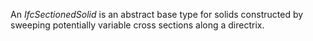﻿An _IfcSectionedSolid_ is an abstract base type for solids constructed by sweeping potentially variable cross sections along a directrix.